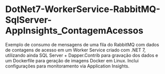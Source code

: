 # DotNet7-WorkerService-RabbitMQ-SqlServer-AppInsights_ContagemAcessos
Exemplo de consumo de mensagens de uma fila do RabbitMQ com dados de contagens de acesso em um Worker Service criado com .NET 7, utilizando ainda SQL Server + Dapper.Contrib para gravação dos dados e um Dockerfile para geração de imagens Docker em Linux. Inclui configurações para monitoramento via Application Insights.
